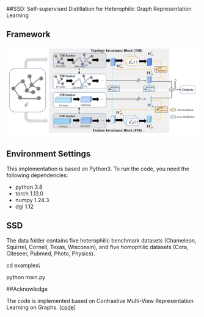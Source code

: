 ##SSD: Self-supervised Distillation for Heterophilic Graph Representation Learning

## Framework

![Framework](Framework.png)



## Environment Settings
This implementation is based on Python3. To run the code, you need the following dependencies:

* python 3.8
* torch 1.13.0
* numpy 1.24.3
* dgl 1.12


## SSD
The data folder contains five heterophilic  benchmark datasets (Chameleon, Squirrel, Cornell, Texas, Wisconsin), and five homophilic datasets (Cora, Citeseer, Pubmed, Photo, Physics).

cd examples\

python main.py



##Acknowledge 

The code is implemented based on  Contrastive Multi-View Representation Learning on Graphs. [\[code\]](https://github.com/kavehhassani/mvgrl)


